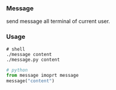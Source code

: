 ### Message

send message all terminal of current user.

### Usage

```shell
# shell
./message content
./message.py content
```

```Python
# python
from message imoprt message
message("content")
```
